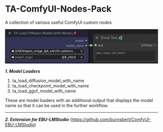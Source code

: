 # TA-ComfyUI-Nodes-Pack  
A collection of various useful ComfyUI custom nodes  

  
![Projekt-Logo](images/TA_Load_Diffusion_Model_(with_Name).png)   
  
***1. Model Loaders***   
1. ta_load_diffusion_model_with_name  
2. ta_load_checkpoint_model_with_name 
3. ta_load_gguf_model_with_name  

These are model loaders with an additional output that displays the model name so that it can be used in the further workflow.  

___

***2. Extension for EBU-LMStudio*** (https://github.com/burnsbert/ComfyUI-EBU-LMStudio)
